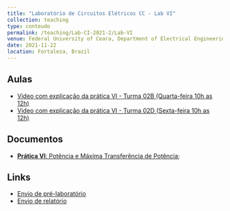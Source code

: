 ```yaml
---
title: "Laboratório de Circuitos Elétricos CC - Lab VI"
collection: teaching
type: conteudo
permalink: /teaching/Lab-CI-2021-2/Lab-VI
venue: Federal University of Ceara, Department of Electrical Engineering
date: 2021-11-22
location: Fortaleza, Brazil
---
```


## Aulas
- [Video com explicação da prática VI - Turma 02B (Quarta-feira 10h as 12h)](https://drive.google.com/file/d/1PXvw7FaQWrNHMO8j_xP8nnKWsUh15cFc/view?usp=drivesdk)
- [Video com explicação da prática VI - Turma 02D (Sexta-feira 10h as 12h)](https://drive.google.com/file/d/1FXACM96Eab-6_Eq8bCpeYfeosuMBZoiV/view?usp=drivesdk)

## Documentos
- [**Prática VI**: Potência e Máxima Transferência de Potência](https://docs.google.com/document/d/1MQZDwAzoeA06zpZFk9aoVphyzBvdMKXm/edit?usp=drivesdk&ouid=115037078425068686312&rtpof=true&sd=true);

## Links
- [Envio de pré-laboratório](https://forms.gle/kRjnAVzacDsTzwj88)
- [Envio de relatório](https://forms.gle/xx2CLYr3kApDBybJ6)
